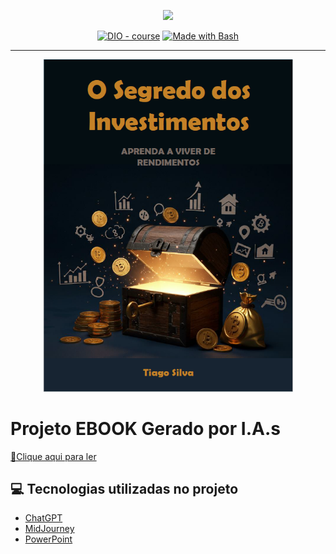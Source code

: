 <p align="center">
    <img width="100" src=".github/assets/Capa.png">
</p>


<p align="center">
<a href="https://dio.me/"><img src="https://img.shields.io/badge/DIO-Course-28DA77?logo=youtube" alt="DIO - course"></a>
<a href="https://www.gnu.org/software/bash/" title="Go to Bash homepage"><img src="https://img.shields.io/badge/Prompt-Project-blue?logo=gnu-bash&amp;logoColor=white" alt="Made with Bash"></a></p>

-------


<p align="center">
<img 
    src="./assets/Capa.png"
    width="400"  
/>
</p>

# Projeto EBOOK Gerado por I.A.s

<a href="https://github.com/Yolandagin/prompts-recipe-to-create-a-ebook/blob/main/assets/Ebook - O Segredo dos Investimentos.pdf"> 📕Clique aqui para ler</a>

## 💻 Tecnologias utilizadas no projeto

- [ChatGPT](https://chat.openai.com/) 
- [MidJourney](https://www.midjourney.com/app/)
- [PowerPoint](https://www.microsoft.com/en/microsoft-365/powerpoint)
